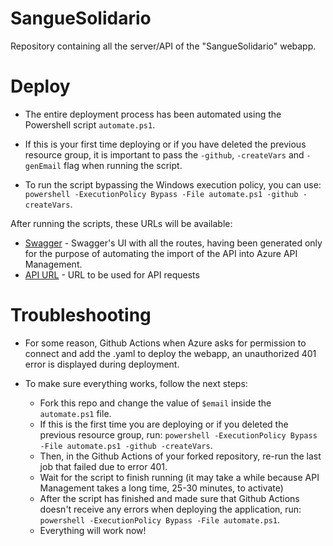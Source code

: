 # SangueSolidario
Repository containing all the server/API of the "SangueSolidario" webapp.

# Deploy

* The entire deployment process has been automated using the Powershell script `automate.ps1`.

* If this is your first time deploying or if you have deleted the previous resource group, it is important to pass the `-github`, `-createVars` and `-genEmail` flag when running the script.

* To run the script bypassing the Windows execution policy, you can use: `powershell -ExecutionPolicy Bypass -File automate.ps1 -github -createVars`.

After running the scripts, these URLs will be available:
* [Swagger](https://webapp-sanguesolidario.azurewebsites.net/api-docs/ ) - Swagger's UI with all the routes, having been generated only for the purpose of automating the import of the API into Azure API Management.
* [API URL](https://sanguesolidario.azure-api.net/api/) - URL to be used for API requests

# Troubleshooting

* For some reason, Github Actions when Azure asks for permission to connect and add the .yaml to deploy the webapp, an unauthorized 401 error is displayed during deployment.

* To make sure everything works, follow the next steps:
  * Fork this repo and change the value of `$email` inside the `automate.ps1` file.
  * If this is the first time you are deploying or if you deleted the previous resource group, run: `powershell -ExecutionPolicy Bypass -File automate.ps1 -github -createVars`.
  * Then, in the Github Actions of your forked repository, re-run the last job that failed due to error 401.
  * Wait for the script to finish running (it may take a while because API Management takes a long time, 25-30 minutes, to activate)
  * After the script has finished and made sure that Github Actions doesn't receive any errors when deploying the application, run: `powershell -ExecutionPolicy Bypass -File automate.ps1`.
  * Everything will work now!
